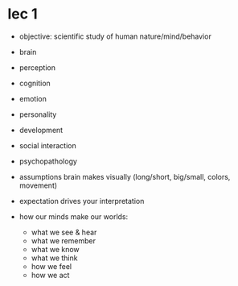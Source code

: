 # lec 1

- objective: scientific study of human nature/mind/behavior

- brain
- perception
- cognition
- emotion
- personality
- development
- social interaction
- psychopathology


- assumptions brain makes visually (long/short, big/small, colors, movement)

- expectation drives your interpretation

- how our minds make our worlds:
  - what we see & hear
  - what we remember
  - what we know
  - what we think
  - how we feel
  - how we act
